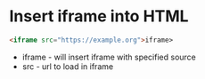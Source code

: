 # Insert iframe into HTML

```html
<iframe src="https://example.org">iframe>
```

- iframe - will insert iframe with specified source
- src - url to load in iframe
